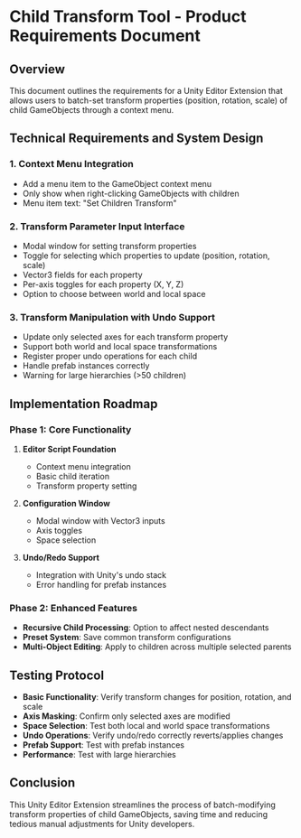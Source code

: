 # Child Transform Tool - Product Requirements Document

## Overview
This document outlines the requirements for a Unity Editor Extension that allows users to batch-set transform properties (position, rotation, scale) of child GameObjects through a context menu.

## Technical Requirements and System Design

### 1. Context Menu Integration
- Add a menu item to the GameObject context menu
- Only show when right-clicking GameObjects with children
- Menu item text: "Set Children Transform"

### 2. Transform Parameter Input Interface
- Modal window for setting transform properties
- Toggle for selecting which properties to update (position, rotation, scale)
- Vector3 fields for each property
- Per-axis toggles for each property (X, Y, Z)
- Option to choose between world and local space

### 3. Transform Manipulation with Undo Support
- Update only selected axes for each transform property
- Support both world and local space transformations
- Register proper undo operations for each child
- Handle prefab instances correctly
- Warning for large hierarchies (>50 children)

## Implementation Roadmap

### Phase 1: Core Functionality
1. **Editor Script Foundation**
   - Context menu integration
   - Basic child iteration
   - Transform property setting

2. **Configuration Window**
   - Modal window with Vector3 inputs
   - Axis toggles
   - Space selection

3. **Undo/Redo Support**
   - Integration with Unity's undo stack
   - Error handling for prefab instances

### Phase 2: Enhanced Features
- **Recursive Child Processing**: Option to affect nested descendants
- **Preset System**: Save common transform configurations
- **Multi-Object Editing**: Apply to children across multiple selected parents

## Testing Protocol
- **Basic Functionality**: Verify transform changes for position, rotation, and scale
- **Axis Masking**: Confirm only selected axes are modified
- **Space Selection**: Test both local and world space transformations
- **Undo Operations**: Verify undo/redo correctly reverts/applies changes
- **Prefab Support**: Test with prefab instances
- **Performance**: Test with large hierarchies

## Conclusion
This Unity Editor Extension streamlines the process of batch-modifying transform properties of child GameObjects, saving time and reducing tedious manual adjustments for Unity developers.
